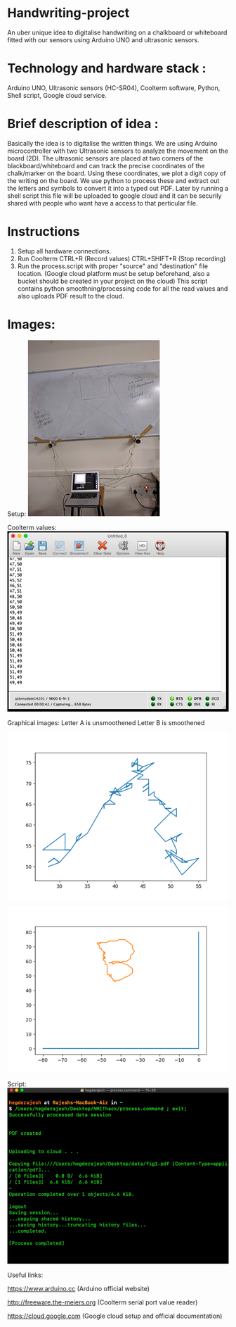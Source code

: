 # Handwriting-project
An uber unique idea to digitalise handwriting on a chalkboard or whiteboard fitted with our sensors using Arduino UNO and ultrasonic sensors. 

# Technology and hardware stack : 
Arduino UNO, Ultrasonic sensors (HC-SR04), Coolterm software, Python, Shell script, Google cloud service.

# Brief description of idea : 
Basically the idea is to digitalise the written things. We are using Arduino microcontroller with two Ultrasonic sensors to analyze the movement on the board (2D). The ultrasonic sensors are placed at two corners of the blackboard/whiteboard and can track the precise coordinates of the chalk/marker on the board. Using these coordinates, we plot a digit copy of the writing on the board. We use python to process these and extract out the letters and symbols to convert it into a typed out PDF. Later by running a shell script this file will be uploaded to google cloud and it can be securily shared with people who want have a access to that perticular file.
# Instructions
1) Setup all hardware connections.
2) Run Coolterm 
   CTRL+R (Record values) 
   CTRL+SHIFT+R (Stop recording)
3) Run the process.script with proper "source" and "destination" file location.
   (Google cloud platform must be setup beforehand, also a bucket should be created in your project on the cloud)
   This script contains python smoothning/processing code for all the read values and also uploads PDF result to the cloud.

# Images:

Setup:
![Setup](https://github.com/BinaryNMIT/handwriting-project/blob/master/images/setup.jpg)

Coolterm values:
![Coolterm values](https://github.com/BinaryNMIT/handwriting-project/blob/master/images/coolterm.jpg)

Graphical images:
Letter A is unsmoothened
Letter B is smoothened

![Graphical image](https://github.com/BinaryNMIT/handwriting-project/blob/master/A.png)

![B](https://github.com/BinaryNMIT/handwriting-project/blob/master/images/Figure_1.png)

Script:
![Terminal](https://github.com/BinaryNMIT/handwriting-project/blob/master/images/terminal.jpg)


Useful links: 

https://www.arduino.cc (Arduino official website)

http://freeware.the-meiers.org (Coolterm serial port value reader)

https://cloud.google.com
(Google cloud setup and official documentation)

